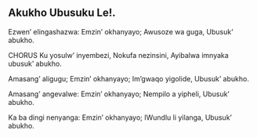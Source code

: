 ## Akukho Ubusuku Le!.

Ezwen’ elingashazwa: Emzin’ okhanyayo;
Awusoze wa guga, Ubusuk’ abukho.

CHORUS
Ku yosulw’ inyembezi, Nokufa nezinsini,
Ayibalwa imnyaka ubusuk’ abukho.

Amasang’ aligugu; Emzin’ okhanyayo;
Im’gwaqo yigolide, Ubusuk’ abukho.

Amasang’ angevalwe: Emzin’ okhanyayo;
Nempilo a yipheli, Ubusuk’ abukho.

Ka ba dingi nenyanga: Emzin’ okhanyayo;
IWundlu li yilanga, Ubusuk’ abukho.
